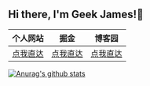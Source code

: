 ## Hi there, I'm Geek James!👋

|  个人网站   | 掘金  |博客园 |
|  ----  | ----  | --- |
| [点我直达](https://www.zhaohongcheng.com) | [点我直达](https://www.cnblogs.com/zhaohongcheng/)|[点我直达](https://juejin.im/user/3843548384069741)|
[![Anurag's github stats](https://github-readme-stats.vercel.app/api?username=Tzlibai)](https://github.com/anuraghazra/github-readme-stats)

